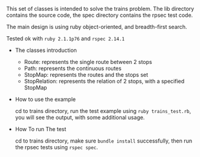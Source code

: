 This set of classes is intended to solve the trains problem. The lib directory contains the source code, the spec directory contains the rpsec test code.

The main design is using ruby object-oriented, and breadth-first search.

Tested ok with `ruby 2.1.1p76` and `rspec 2.14.1`

* The classes introduction

  * Route: represents the single route between 2 stops
  * Path: represents the continuous routes
  * StopMap: represents the routes and the stops set
  * StopRelation: represents the relation of 2 stops, with a specified StopMap

* How to use the example

  cd to trains directory, run the test example using `ruby trains_test.rb`, you will see the output, with some additional usage.

* How  To run The test

  cd to trains directory, make sure `bundle install` successfully, then run the rpsec tests using `rspec spec`.
